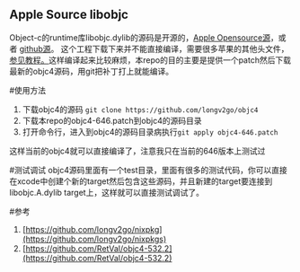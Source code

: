 Apple Source libobjc
------
Object-c的runtime库libobjc.dylib的源码是开源的，[Apple Opensource源](http://opensource.apple.com/source/objc4/objc4-646/)，或者 [github源](https://github.com/longv2go/objc4)。
这个工程下载下来并不能直接编译，需要很多苹果的其他头文件，[参见教程。](http://blog.csdn.net/proteas/article/details/7822065)这样编译起来比较麻烦，本repo的目的主要是提供一个patch然后下载最新的objc4源码，用git把补丁打上就能编译。

#使用方法

1. 下载objc4的源码
	```git clone https://github.com/longv2go/objc4```
2. 下载本repo的objc4-646.patch到objc4的源码目录
3. 打开命令行，进入到objc4的源码目录病执行```git apply objc4-646.patch```

这样当前的objc4就可以直接编译了，注意我只在当前的646版本上测试过


#测试调试
objc4源码里面有一个test目录，里面有很多的测试代码，你可以直接在xcode中创建个新的target然后包含这些源码，并且新建的target要连接到libobjc.A.dylib target上，这样就可以直接测试调试了。

#参考
1. [https://github.com/longv2go/nixpkg](https://github.com/longv2go/nixpkgs)
2. [https://github.com/RetVal/objc4-532.2](https://github.com/RetVal/objc4-532.2)